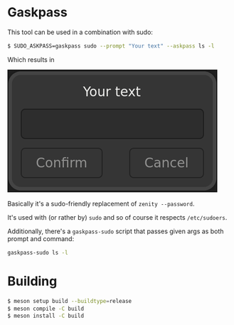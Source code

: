 # Gaskpass

This tool can be used in a combination with sudo:

```sh
$ SUDO_ASKPASS=gaskpass sudo --prompt "Your text" --askpass ls -l
```

Which results in

![screenshot](./screenshot.png)

Basically it's a sudo-friendly replacement of `zenity --password`.

It's used with (or rather by) `sudo` and so of course it respects `/etc/sudoers`.

Additionally, there's a `gaskpass-sudo` script that passes given args as both prompt and command:

```sh
gaskpass-sudo ls -l
```

# Building

```sh
$ meson setup build --buildtype=release
$ meson compile -C build
$ meson install -C build
```
